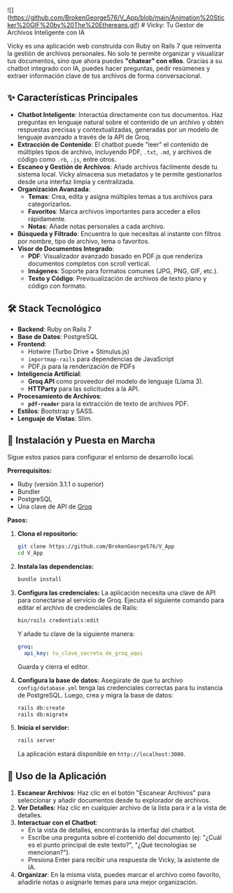 ![] (https://github.com/BrokenGeorge576/V_App/blob/main/Animation%20Sticker%20GIF%20by%20The%20Ethereans.gif) # Vicky: Tu Gestor de Archivos Inteligente con IA

Vicky es una aplicación web construida con Ruby on Rails 7 que reinventa la gestión de archivos personales. No solo te permite organizar y visualizar tus documentos, sino que ahora puedes **"chatear" con ellos**. Gracias a su chatbot integrado con IA, puedes hacer preguntas, pedir resúmenes y extraer información clave de tus archivos de forma conversacional.

## ✨ Características Principales

  * **Chatbot Inteligente**: Interactúa directamente con tus documentos. Haz preguntas en lenguaje natural sobre el contenido de un archivo y obtén respuestas precisas y contextualizadas, generadas por un modelo de lenguaje avanzado a través de la API de Groq.
  * **Extracción de Contenido**: El chatbot puede "leer" el contenido de múltiples tipos de archivo, incluyendo PDF, `.txt`, `.md`, y archivos de código como `.rb`, `.js`, entre otros.
  * **Escaneo y Gestión de Archivos**: Añade archivos fácilmente desde tu sistema local. Vicky almacena sus metadatos y te permite gestionarlos desde una interfaz limpia y centralizada.
  * **Organización Avanzada**:
      * **Temas**: Crea, edita y asigna múltiples temas a tus archivos para categorizarlos.
      * **Favoritos**: Marca archivos importantes para acceder a ellos rápidamente.
      * **Notas**: Añade notas personales a cada archivo.
  * **Búsqueda y Filtrado**: Encuentra lo que necesitas al instante con filtros por nombre, tipo de archivo, tema o favoritos.
  * **Visor de Documentos Integrado**:
      * **PDF**: Visualizador avanzado basado en PDF.js que renderiza documentos completos con scroll vertical.
      * **Imágenes**: Soporte para formatos comunes (JPG, PNG, GIF, etc.).
      * **Texto y Código**: Previsualización de archivos de texto plano y código con formato.

## 🛠️ Stack Tecnológico

  * **Backend**: Ruby on Rails 7
  * **Base de Datos**: PostgreSQL
  * **Frontend**:
      * Hotwire (Turbo Drive + Stimulus.js)
      * `importmap-rails` para dependencias de JavaScript
      * PDF.js para la renderización de PDFs
  * **Inteligencia Artificial**:
      * **Groq API** como proveedor del modelo de lenguaje (Llama 3).
      * **HTTParty** para las solicitudes a la API.
  * **Procesamiento de Archivos**:
      * **`pdf-reader`** para la extracción de texto de archivos PDF.
  * **Estilos**: Bootstrap y SASS.
  * **Lenguaje de Vistas**: Slim.

## 🚀 Instalación y Puesta en Marcha

Sigue estos pasos para configurar el entorno de desarrollo local.

**Prerrequisitos:**

  * Ruby (versión 3.1.1 o superior)
  * Bundler
  * PostgreSQL
  * Una clave de API de [Groq](https://groq.com/)

**Pasos:**

1.  **Clona el repositorio:**

    ```bash
    git clone https://github.com/BrokenGeorge576/V_App
    cd V_App
    ```

2.  **Instala las dependencias:**

    ```bash
    bundle install
    ```

3.  **Configura las credenciales:**
    La aplicación necesita una clave de API para conectarse al servicio de Groq. Ejecuta el siguiente comando para editar el archivo de credenciales de Rails:

    ```bash
    bin/rails credentials:edit
    ```

    Y añade tu clave de la siguiente manera:

    ```yaml
    groq:
      api_key: tu_clave_secreta_de_groq_aqui
    ```

    Guarda y cierra el editor.

4.  **Configura la base de datos:**
    Asegúrate de que tu archivo `config/database.yml` tenga las credenciales correctas para tu instancia de PostgreSQL. Luego, crea y migra la base de datos:

    ```bash
    rails db:create
    rails db:migrate
    ```

5.  **Inicia el servidor:**

    ```bash
    rails server
    ```

    La aplicación estará disponible en `http://localhost:3000`.

## 📖 Uso de la Aplicación

1.  **Escanear Archivos**: Haz clic en el botón "Escanear Archivos" para seleccionar y añadir documentos desde tu explorador de archivos.
2.  **Ver Detalles**: Haz clic en cualquier archivo de la lista para ir a la vista de detalles.
3.  **Interactuar con el Chatbot**:
      * En la vista de detalles, encontrarás la interfaz del chatbot.
      * Escribe una pregunta sobre el contenido del documento (ej: "¿Cuál es el punto principal de este texto?", "¿Qué tecnologías se mencionan?").
      * Presiona Enter para recibir una respuesta de Vicky, la asistente de IA.
4.  **Organizar**: En la misma vista, puedes marcar el archivo como favorito, añadirle notas o asignarle temas para una mejor organización.
